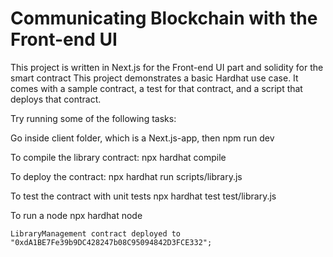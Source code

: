 # Communicating Blockchain with the Front-end UI

This project is written in Next.js for the Front-end UI part and solidity for the smart contract
This project demonstrates a basic Hardhat use case. It comes with a sample contract, a test for that contract, and a script that deploys that contract.

Try running some of the following tasks:

Go inside client folder, which is a Next.js-app, then
npm run dev

To compile the library contract:
npx hardhat compile

To deploy the contract:
npx hardhat run scripts/library.js

To test the contract with unit tests
npx hardhat test test/library.js

To run a node
npx hardhat node

```
LibraryManagement contract deployed to "0xdA1BE7Fe39b9DC428247b08C95094842D3FCE332";
